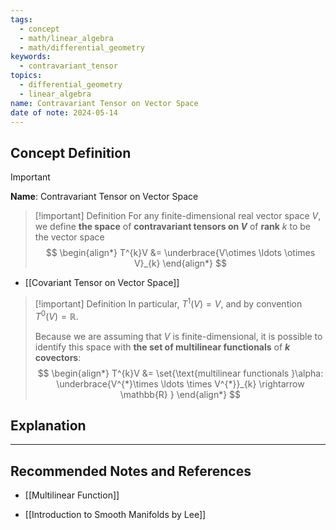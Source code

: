 ```yaml
---
tags:
  - concept
  - math/linear_algebra
  - math/differential_geometry
keywords:
  - contravariant_tensor
topics:
  - differential_geometry
  - linear_algebra
name: Contravariant Tensor on Vector Space
date of note: 2024-05-14
---
```


## Concept Definition

>[!important]
>**Name**: Contravariant Tensor on Vector Space

>[!important] Definition
>For any finite-dimensional real vector space $V$, we define **the space** of **contravariant tensors on $V$** of **rank** $k$ to be the vector space
>$$
> \begin{align*}
> T^{k}V &= \underbrace{V\otimes \ldots \otimes V}_{k}
> \end{align*}
>$$  

- [[Covariant Tensor on Vector Space]]

>[!important] Definition
>In particular, $T^1(V) = V$, and by convention $T^0(V) = \mathbb{R}$. 
>
>Because we are assuming that $V$ is finite-dimensional, it is possible to identify this space with **the set of multilinear functionals** of **$k$ covectors**:
>$$
> \begin{align*}
> T^{k}V &= \set{\text{multilinear functionals }\alpha: \underbrace{V^{*}\times \ldots \times V^{*}}_{k} \rightarrow \mathbb{R} }
> \end{align*}
>$$ 



## Explanation





-----------
##  Recommended Notes and References

- [[Multilinear Function]]


- [[Introduction to Smooth Manifolds by Lee]]